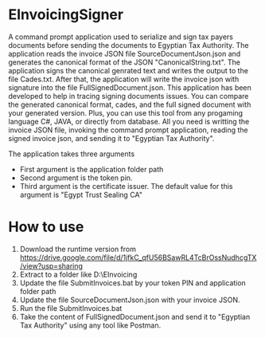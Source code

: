 # EInvoicingSigner
A command prompt application used to serialize and sign tax payers documents before sending the documents to Egyptian Tax Authority. The application reads the invoice JSON file SourceDocumentJson.json and generates the canonical format of the JSON "CanonicalString.txt". The application signs the canonical genrated text and writes the output to the file Cades.txt. After that, the application will write the invoice json with signature into the file FullSignedDocument.json. 
This application has been developed to help in tracing signing documents issues. You can compare the generated canonical format, cades, and the full signed document with your generated version. Plus, you can use this tool from any progaming language C#, JAVA, or directly from database. All you need is writting the invoice JSON file, invoking the command prompt application, reading the signed invoice json, and sending it to "Egyptian Tax Authority".

The application takes three arguments
  * First argument is the application folder path
  * Second argument is the token pin.
  * Third argument is the certificate issuer. The default value for this argument is "Egypt Trust Sealing CA"
# How to use
1. Download the runtime version from https://drive.google.com/file/d/1jfkC_qfU56BSawRL4TcBrOssNudhcgTX/view?usp=sharing
2. Extract to a folder like D:\EInvoicing
3. Update the file SubmitInvoices.bat by your token PIN and application folder path
4. Update the file SourceDocumentJson.json with your invoice JSON.
5. Run the file SubmitInvoices.bat
6. Take the content of FullSignedDocument.json and send it to "Egyptian Tax Authority" using any tool like Postman.
